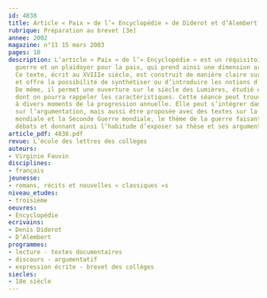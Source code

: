 ```yaml
---
id: 4838
title: Article « Paix » de l’« Encyclopédie » de Diderot et d’Alembert
rubrique: Préparation au brevet [3e]
annee: 2002
magazine: n°11 15 mars 2003
pages: 10
description: L’article « Paix » de l’« Encyclopédie » est un réquisitoire contre la
  guerre et un plaidoyer pour la paix, qui prend ainsi une dimension argumentative.
  Ce texte, écrit au XVIIIe siècle, est construit de manière claire sur une antithèse
  et offre la possibilité de synthétiser ou d’introduire les notions d’argumentation.
  De même, il permet une ouverture sur le siècle des Lumières, étudié en quatrième,
  dont on pourra rappeler les caractéristiques. Cette séance peut trouver sa place
  à divers moments de la progression annuelle. Elle peut s’intégrer dans un travail
  sur l’argumentation, mais aussi être proposée avec des textes sur la Première Guerre
  mondiale et la Seconde Guerre mondiale, le thème de la guerre faisant naître des
  débats et donnant ainsi l’habitude d’exposer sa thèse et ses arguments à l’oral.
article_pdf: 4838.pdf
revue: L’école des lettres des collèges
auteurs:
- Virginie Fauvin
disciplines:
- français
jeunesse:
- romans, récits et nouvelles « classiques »s
niveau_etudes:
- troisième
oeuvres:
- Encyclopédie
ecrivains:
- Denis Diderot
- D’Alembert
programmes:
- lecture - textes documentaires
- discours - argumentatif
- expression écrite - brevet des collèges
siecles:
- 18e siècle
---
```

